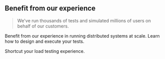 ## Benefit from our experience

> We've run thousands of tests and simulated millions of users on behalf of our customers.

Benefit from our experience in running distributed systems at scale. Learn how to design and execute your tests.

Shortcut your load testing experience.
